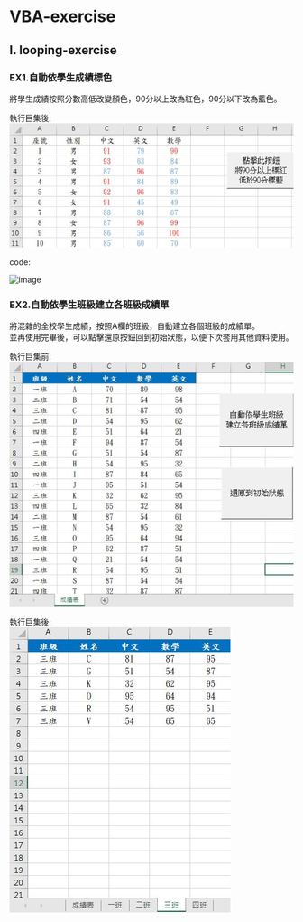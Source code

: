 # VBA-exercise
## I. looping-exercise
### EX1.自動依學生成績標色
將學生成績按照分數高低改變顏色，90分以上改為紅色，90分以下改為藍色。   
  
執行巨集後:  
![image](looping-pictures/自動依學生成績標色(標色後).jpg)  
  
code:  
  
![image](looping-exercise-pictures/looping-pictures/自動依學生成績標色(code).jpg)
  
### EX2.自動依學生班級建立各班級成績單
將混雜的全校學生成績，按照A欄的班級，自動建立各個班級的成績單。  
並再使用完畢後，可以點擊還原按鈕回到初始狀態，以便下次套用其他資料使用。   
  
執行巨集前:  
![image](looping-pictures/自動依學生班級建立各班級成績單(巨集前).jpg)    
  
執行巨集後:  
![image](looping-pictures/自動依學生班級建立各班級成績單(巨集後).jpg)
